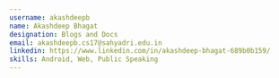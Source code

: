 ```yaml
---
username: akashdeepb
name: Akashdeep Bhagat
designation: Blogs and Docs
email: akashdeepb.cs17@sahyadri.edu.in
linkedin: https://www.linkedin.com/in/akashdeep-bhagat-689b0b159/
skills: Android, Web, Public Speaking
---
```

